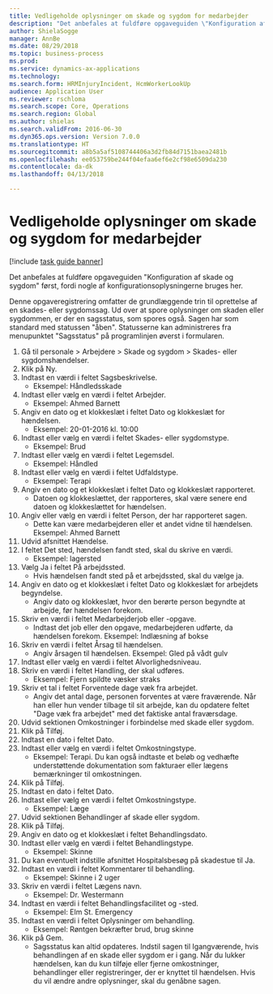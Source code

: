 ```yaml
--- 
title: Vedligeholde oplysninger om skade og sygdom for medarbejder
description: "Det anbefales at fuldføre opgaveguiden \"Konfiguration af skade og sygdom\" først, fordi nogle af konfigurationsoplysningerne bruges her."
author: ShielaSogge
manager: AnnBe
ms.date: 08/29/2018
ms.topic: business-process
ms.prod: 
ms.service: dynamics-ax-applications
ms.technology: 
ms.search.form: HRMInjuryIncident, HcmWorkerLookUp
audience: Application User
ms.reviewer: rschloma
ms.search.scope: Core, Operations
ms.search.region: Global
ms.author: shielas
ms.search.validFrom: 2016-06-30
ms.dyn365.ops.version: Version 7.0.0
ms.translationtype: HT
ms.sourcegitcommit: a8b5a5af5108744406a3d2fb84d7151baea2481b
ms.openlocfilehash: ee053759be244f04efaa6ef6e2cf98e6509da230
ms.contentlocale: da-dk
ms.lasthandoff: 04/13/2018

---
```

# <a name="maintain-employee-injury-and-illness-information"></a>Vedligeholde oplysninger om skade og sygdom for medarbejder

[!include [task guide banner](../../includes/task-guide-banner.md)]

Det anbefales at fuldføre opgaveguiden "Konfiguration af skade og sygdom" først, fordi nogle af konfigurationsoplysningerne bruges her. 



Denne opgaveregistrering omfatter de grundlæggende trin til oprettelse af en skades- eller sygdomssag. Ud over at spore oplysninger om skaden eller sygdommen, er der en sagsstatus, som spores også.  Sagen har som standard med statussen "åben".  Statusserne kan administreres fra menupunktet "Sagsstatus" på programlinjen øverst i formularen.

1. Gå til personale > Arbejdere > Skade og sygdom > Skades- eller sygdomshændelser.
2. Klik på Ny.
3. Indtast en værdi i feltet Sagsbeskrivelse.
    * Eksempel: Håndledsskade  
4. Indtast eller vælg en værdi i feltet Arbejder.
    * Eksempel: Ahmed Barnett  
5. Angiv en dato og et klokkeslæt i feltet Dato og klokkeslæt for hændelsen.
    * Eksempel: 20-01-2016 kl. 10:00  
6. Indtast eller vælg en værdi i feltet Skades- eller sygdomstype.
    * Eksempel: Brud  
7. Indtast eller vælg en værdi i feltet Legemsdel.
    * Eksempel: Håndled  
8. Indtast eller vælg en værdi i feltet Udfaldstype.
    * Eksempel: Terapi  
9. Angiv en dato og et klokkeslæt i feltet Dato og klokkeslæt rapporteret.
    * Datoen og klokkeslættet, der rapporteres, skal være senere end datoen og klokkeslættet for hændelsen.  
10. Angiv eller vælg en værdi i feltet Person, der har rapporteret sagen.
    * Dette kan være medarbejderen eller et andet vidne til hændelsen.  Eksempel: Ahmed Barnett  
11. Udvid afsnittet Hændelse.
12. I feltet Det sted, hændelsen fandt sted, skal du skrive en værdi.
    * Eksempel: lagersted  
13. Vælg Ja i feltet På arbejdssted.
    * Hvis hændelsen fandt sted på et arbejdssted, skal du vælge ja.  
14. Angiv en dato og et klokkeslæt i feltet Dato og klokkeslæt for arbejdets begyndelse.
    * Angiv dato og klokkeslæt, hvor den berørte person begyndte at arbejde, før hændelsen forekom.  
15. Skriv en værdi i feltet Medarbejderjob eller -opgave.
    * Indtast det job eller den opgave, medarbejderen udførte, da hændelsen forekom.  Eksempel: Indlæsning af bokse  
16. Skriv en værdi i feltet Årsag til hændelsen.
    * Angiv årsagen til hændelsen.  Eksempel: Gled på vådt gulv  
17. Indtast eller vælg en værdi i feltet Alvorlighedsniveau.
18. Skriv en værdi i feltet Handling, der skal udføres.
    * Eksempel: Fjern spildte væsker straks  
19. Skriv et tal i feltet Forventede dage væk fra arbejdet.
    * Angiv det antal dage, personen forventes at være fraværende.  Når han eller hun vender tilbage til sit arbejde, kan du opdatere feltet "Dage væk fra arbejdet" med det faktiske antal fraværsdage.  
20. Udvid sektionen Omkostninger i forbindelse med skade eller sygdom.
21. Klik på Tilføj.
22. Indtast en dato i feltet Dato.
23. Indtast eller vælg en værdi i feltet Omkostningstype.
    * Eksempel: Terapi. Du kan også indtaste et beløb og vedhæfte understøttende dokumentation som fakturaer eller lægens bemærkninger til omkostningen.  
24. Klik på Tilføj.
25. Indtast en dato i feltet Dato.
26. Indtast eller vælg en værdi i feltet Omkostningstype.
    * Eksempel: Læge  
27. Udvid sektionen Behandlinger af skade eller sygdom.
28. Klik på Tilføj.
29. Angiv en dato og et klokkeslæt i feltet Behandlingsdato.
30. Indtast eller vælg en værdi i feltet Behandlingstype.
    * Eksempel: Skinne  
31. Du kan eventuelt indstille afsnittet Hospitalsbesøg på skadestue til Ja.
32. Indtast en værdi i feltet Kommentarer til behandling.
    * Eksempel: Skinne i 2 uger  
33. Skriv en værdi i feltet Lægens navn.
    * Eksempel: Dr. Westermann  
34. Indtast en værdi i feltet Behandlingsfacilitet og -sted.
    * Eksempel: Elm St. Emergency  
35. Indtast en værdi i feltet Oplysninger om behandling.
    * Eksempel: Røntgen bekræfter brud, brug skinne  
36. Klik på Gem.
    * Sagsstatus kan altid opdateres.  Indstil sagen til Igangværende, hvis behandlingen af en skade eller sygdom er i gang.  Når du lukker hændelsen, kan du kun tilføje eller fjerne omkostninger, behandlinger eller registreringer, der er knyttet til hændelsen.  Hvis du vil ændre andre oplysninger, skal du genåbne sagen.  


